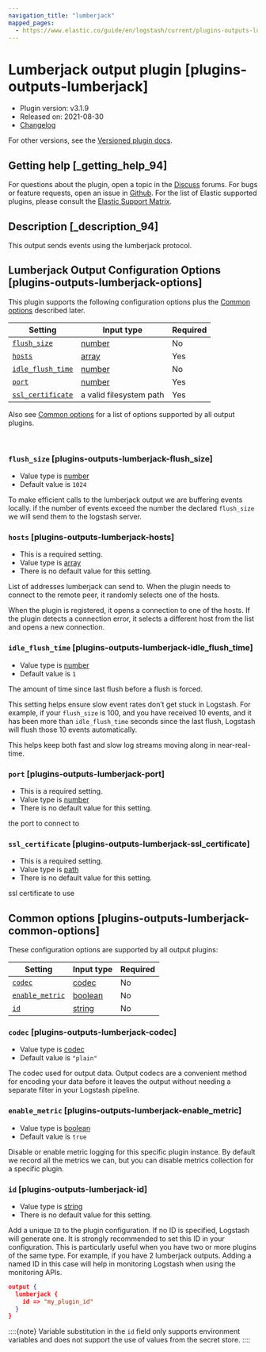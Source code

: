 ```yaml
---
navigation_title: "lumberjack"
mapped_pages:
  - https://www.elastic.co/guide/en/logstash/current/plugins-outputs-lumberjack.html
---
```


# Lumberjack output plugin [plugins-outputs-lumberjack]


* Plugin version: v3.1.9
* Released on: 2021-08-30
* [Changelog](https://github.com/logstash-plugins/logstash-output-lumberjack/blob/v3.1.9/CHANGELOG.md)

For other versions, see the [Versioned plugin docs](logstash-docs://docs/reference/output-lumberjack-index.md).

## Getting help [_getting_help_94]

For questions about the plugin, open a topic in the [Discuss](http://discuss.elastic.co) forums. For bugs or feature requests, open an issue in [Github](https://github.com/logstash-plugins/logstash-output-lumberjack). For the list of Elastic supported plugins, please consult the [Elastic Support Matrix](https://www.elastic.co/support/matrix#logstash_plugins).


## Description [_description_94]

This output sends events using the lumberjack protocol.


## Lumberjack Output Configuration Options [plugins-outputs-lumberjack-options]

This plugin supports the following configuration options plus the [Common options](#plugins-outputs-lumberjack-common-options) described later.

| Setting | Input type | Required |
| --- | --- | --- |
| [`flush_size`](#plugins-outputs-lumberjack-flush_size) | [number](/reference/configuration-file-structure.md#number) | No |
| [`hosts`](#plugins-outputs-lumberjack-hosts) | [array](/reference/configuration-file-structure.md#array) | Yes |
| [`idle_flush_time`](#plugins-outputs-lumberjack-idle_flush_time) | [number](/reference/configuration-file-structure.md#number) | No |
| [`port`](#plugins-outputs-lumberjack-port) | [number](/reference/configuration-file-structure.md#number) | Yes |
| [`ssl_certificate`](#plugins-outputs-lumberjack-ssl_certificate) | a valid filesystem path | Yes |

Also see [Common options](#plugins-outputs-lumberjack-common-options) for a list of options supported by all output plugins.

 

### `flush_size` [plugins-outputs-lumberjack-flush_size]

* Value type is [number](/reference/configuration-file-structure.md#number)
* Default value is `1024`

To make efficient calls to the lumberjack output we are buffering events locally. if the number of events exceed the number the declared `flush_size` we will send them to the logstash server.


### `hosts` [plugins-outputs-lumberjack-hosts]

* This is a required setting.
* Value type is [array](/reference/configuration-file-structure.md#array)
* There is no default value for this setting.

List of addresses lumberjack can send to. When the plugin needs to connect to the remote peer, it randomly selects one of the hosts.

When the plugin is registered, it opens a connection to one of the hosts. If the plugin detects a connection error, it selects a different host from the list and opens a new connection.


### `idle_flush_time` [plugins-outputs-lumberjack-idle_flush_time]

* Value type is [number](/reference/configuration-file-structure.md#number)
* Default value is `1`

The amount of time since last flush before a flush is forced.

This setting helps ensure slow event rates don’t get stuck in Logstash. For example, if your `flush_size` is 100, and you have received 10 events, and it has been more than `idle_flush_time` seconds since the last flush, Logstash will flush those 10 events automatically.

This helps keep both fast and slow log streams moving along in near-real-time.


### `port` [plugins-outputs-lumberjack-port]

* This is a required setting.
* Value type is [number](/reference/configuration-file-structure.md#number)
* There is no default value for this setting.

the port to connect to


### `ssl_certificate` [plugins-outputs-lumberjack-ssl_certificate]

* This is a required setting.
* Value type is [path](/reference/configuration-file-structure.md#path)
* There is no default value for this setting.

ssl certificate to use



## Common options [plugins-outputs-lumberjack-common-options]

These configuration options are supported by all output plugins:

| Setting | Input type | Required |
| --- | --- | --- |
| [`codec`](#plugins-outputs-lumberjack-codec) | [codec](/reference/configuration-file-structure.md#codec) | No |
| [`enable_metric`](#plugins-outputs-lumberjack-enable_metric) | [boolean](/reference/configuration-file-structure.md#boolean) | No |
| [`id`](#plugins-outputs-lumberjack-id) | [string](/reference/configuration-file-structure.md#string) | No |

### `codec` [plugins-outputs-lumberjack-codec]

* Value type is [codec](/reference/configuration-file-structure.md#codec)
* Default value is `"plain"`

The codec used for output data. Output codecs are a convenient method for encoding your data before it leaves the output without needing a separate filter in your Logstash pipeline.


### `enable_metric` [plugins-outputs-lumberjack-enable_metric]

* Value type is [boolean](/reference/configuration-file-structure.md#boolean)
* Default value is `true`

Disable or enable metric logging for this specific plugin instance. By default we record all the metrics we can, but you can disable metrics collection for a specific plugin.


### `id` [plugins-outputs-lumberjack-id]

* Value type is [string](/reference/configuration-file-structure.md#string)
* There is no default value for this setting.

Add a unique `ID` to the plugin configuration. If no ID is specified, Logstash will generate one. It is strongly recommended to set this ID in your configuration. This is particularly useful when you have two or more plugins of the same type. For example, if you have 2 lumberjack outputs. Adding a named ID in this case will help in monitoring Logstash when using the monitoring APIs.

```json
output {
  lumberjack {
    id => "my_plugin_id"
  }
}
```

::::{note}
Variable substitution in the `id` field only supports environment variables and does not support the use of values from the secret store.
::::




